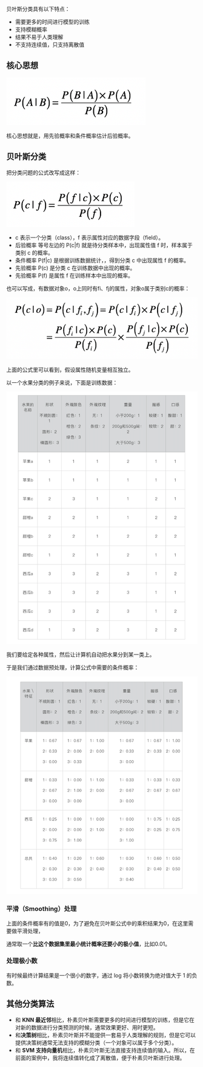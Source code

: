 贝叶斯分类具有以下特点：

* 需要更多的时间进行模型的训练
* 支持模糊概率
* 结果不易于人类理解
* 不支持连续值，只支持离散值

## 核心思想

![](naive-bayes/公式-1.webp)

核心思想就是，用先验概率和条件概率估计后验概率。

## 贝叶斯分类

把分类问题的公式改写成这样：

![](naive-bayes/公式-2.webp)

* c 表示一个分类（class），f 表示属性对应的数据字段（field）。
* 后验概率 等号左边的 P(c|f) 就是待分类样本中，出现属性值 f 时，样本属于类别 c 的概率。
* 条件概率 P(f|c) 是根据训练数据统计，，得到分类 c 中出现属性 f 的概率。
* 先验概率 P(c) 是分类 c 在训练数据中出现的概率。
* 先验概率 P(f) 是属性 f 在训练样本中出现的概率。

也可以写成，有数据对象o，o上同时有fi、fj的属性，对象o属于类别c的概率：

![](naive-bayes/公式-3.webp)

上面的公式里可以看到，假设属性随机变量相互独立。

以一个水果分类的例子来说，下面是训练数据：

![](naive-bayes/例子-1.webp)

我们要给定各种属性，然后让计算机自动把水果分到某一类上。

于是我们通过数据预处理，计算公式中需要的条件概率：

![](naive-bayes/例子-2.webp)

### 平滑（Smoothing）处理

上面的条件概率有的值是0，为了避免在贝叶斯公式中的乘积结果为0，在这里需要做平滑处理，

通常取一个**比这个数据集里最小统计概率还要小的极小值**，比如0.01。

### 处理极小数

有时候最终计算结果是一个很小的数字，通过 log 将小数转换为绝对值大于 1 的负数。

## 其他分类算法

* 和 **KNN 最近邻**相比，朴素贝叶斯需要更多的时间进行模型的训练，但是它在对新的数据进行分类预测的时候，通常效果更好、用时更短。
* 和**决策树**相比，朴素贝叶斯并不能提供一套易于人类理解的规则，但是它可以提供决策树通常无法支持的模糊分类（一个对象可以属于多个分类）。
* 和 **SVM 支持向量机**相比，朴素贝叶斯无法直接支持连续值的输入。所以，在前面的案例中，我将连续值转化成了离散值，便于朴素贝叶斯进行处理。